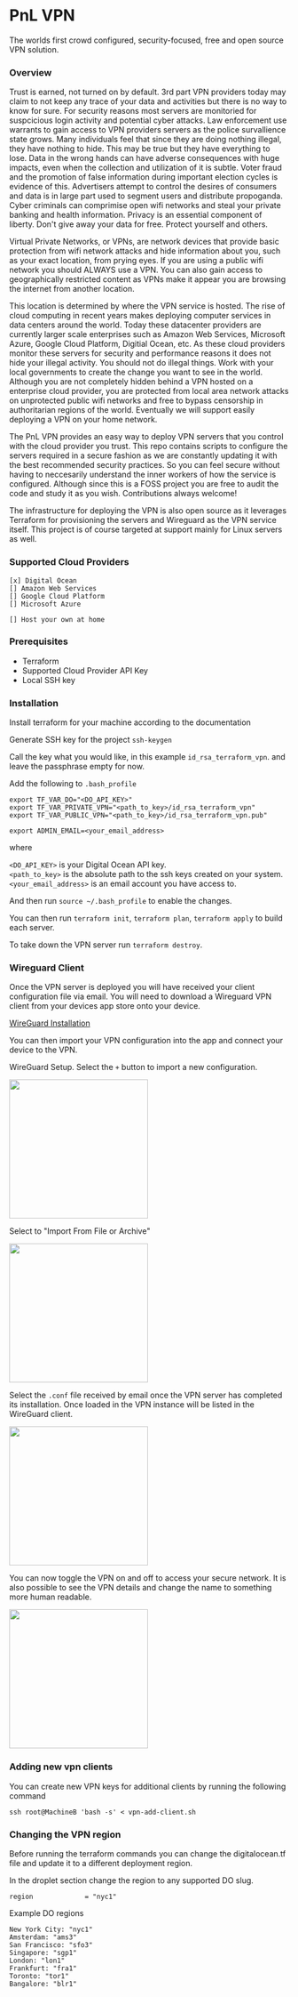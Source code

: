 # PnL VPN
The worlds first crowd configured, security-focused, free and open source VPN solution.

### Overview
Trust is earned, not turned on by default.
3rd part VPN providers today may claim to not keep any trace of your data and activities
but there is no way to know for sure.
For security reasons most servers are monitoried for suspcicious login activity and potential cyber attacks.
Law enforcement use warrants to gain access to VPN providers servers as the police survallience state grows.
Many individuals feel that since they are doing nothing illegal, they have nothing to hide.
This may be true but they have everything to lose.
Data in the wrong hands can have adverse consequences with huge impacts, even when the collection and utilization of it is subtle.
Voter fraud and the promotion of false information during important election cycles is evidence of this.
Advertisers attempt to control the desires of consumers and data is in large part used to segment users and distribute propoganda.
Cyber criminals can comprimise open wifi networks and steal your private banking and health information.
Privacy is an essential component of liberty.
Don't give away your data for free.
Protect yourself and others.


Virtual Private Networks, or VPNs, are network devices that provide basic protection from wifi network attacks
and hide information about you, such as your exact location, from prying eyes.
If you are using a public wifi network you should ALWAYS use a VPN.
You can also gain access to geographically restricted content as VPNs make it appear you are browsing the internet from another location.

This location is determined by where the VPN service is hosted.
The rise of cloud computing in recent years makes deploying computer services in data centers around the world.
Today these datacenter providers are currently larger scale enterprises such as Amazon Web Services, Microsoft Azure, Google Cloud Platform, Digitial Ocean, etc.
As these cloud providers monitor these servers for security and performance reasons it does not hide your illegal activity.
You should not do illegal things.
Work with your local governments to create the change you want to see in the world.
Although you are not completely hidden behind a VPN hosted on a enterprise cloud provider, you are protected from local area network attacks on unprotected public wifi networks and
free to bypass censorship in authoritarian regions of the world.
Eventually we will support easily deploying a VPN on your home network.

The PnL VPN provides an easy way to deploy VPN servers that you control with the cloud provider you trust.
This repo contains scripts to configure the servers required in a secure fashion as we are constantly updating it with the best recommended security practices.
So you can feel secure without having to neccesarily understand the inner workers of how the service is configured.
Although since this is a FOSS project you are free to audit the code and study it as you wish.
Contributions always welcome!


The infrastructure for deploying the VPN is also open source as it leverages Terraform for provisioning the servers and Wireguard as the VPN service itself.
This project is of course targeted at support mainly for Linux servers as well.


### Supported Cloud Providers
```
[x] Digital Ocean
[] Amazon Web Services
[] Google Cloud Platform
[] Microsoft Azure

[] Host your own at home
```

### Prerequisites
* Terraform
* Supported Cloud Provider API Key
* Local SSH key


### Installation
Install terraform for your machine according to the documentation

Generate SSH key for the project
`ssh-keygen`

Call the key what you would like, in this example `id_rsa_terraform_vpn`.
and leave the passphrase empty for now.

Add the following to `.bash_profile`

```
export TF_VAR_DO="<DO_API_KEY>"
export TF_VAR_PRIVATE_VPN="<path_to_key>/id_rsa_terraform_vpn"
export TF_VAR_PUBLIC_VPN="<path_to_key>/id_rsa_terraform_vpn.pub"

export ADMIN_EMAIL=<your_email_address>
```

where 

`<DO_API_KEY>` is your Digital Ocean API key.\
`<path_to_key>` is the absolute path to the ssh keys created on your system.\
`<your_email_address>` is an email account you have access to.


And then run `source ~/.bash_profile` to enable the changes.

You can then run `terraform init`, `terraform plan`, `terraform apply` to build each server.

To take down the VPN server run `terraform destroy`.


### Wireguard Client
Once the VPN server is deployed you will have received your client configuration file via email.
You will need to download a Wireguard VPN client from your devices app store onto your device.


[WireGuard Installation](https://www.wireguard.com/install/)

You can then import your VPN configuration into the app and connect your device to the VPN.

WireGuard Setup.  Select the `+` button to import a new configuration.

<img src="docs/imgs/wireguard-empty-client.png" width="250" />

Select to "Import From File or Archive"

<img src="docs/imgs/wireguard-import-from-file.png" width="250" />

Select the `.conf` file received by email once the VPN server has completed its installation.
Once loaded in the VPN instance will be listed in the WireGuard client.

<img src="docs/imgs/wireguard-loaded-in.png" width="250" />

You can now toggle the VPN on and off to access your secure network.
It is also possible to see the VPN details and change the name to something more human readable.

<img src="docs/imgs/wireguard-setup.png" width="250" />


### Adding new vpn clients
You can create new VPN keys for additional clients by running the following command

`ssh root@MachineB 'bash -s' < vpn-add-client.sh`

### Changing the VPN region
Before running the terraform commands you can change the digitalocean.tf file and update it to a different deployment region.

In the droplet section change the region to any supported DO slug.
```
region             = "nyc1"
```

Example DO regions
```
New York City: "nyc1"
Amsterdam: "ams3"
San Francisco: "sfo3"
Singapore: "sgp1"
London: "lon1"
Frankfurt: "fra1"
Toronto: "tor1"
Bangalore: "blr1"
```

